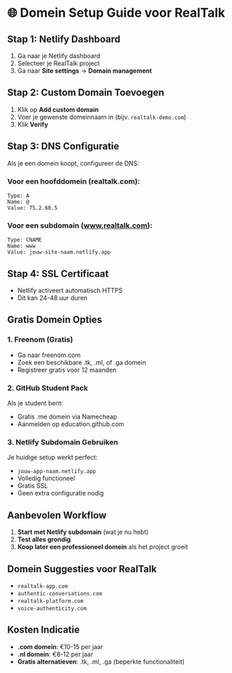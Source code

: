 # 🌐 Domein Setup Guide voor RealTalk

## Stap 1: Netlify Dashboard
1. Ga naar je Netlify dashboard
2. Selecteer je RealTalk project
3. Ga naar **Site settings** → **Domain management**

## Stap 2: Custom Domain Toevoegen
1. Klik op **Add custom domain**
2. Voer je gewenste domeinnaam in (bijv. `realtalk-demo.com`)
3. Klik **Verify**

## Stap 3: DNS Configuratie
Als je een domein koopt, configureer de DNS:

### Voor een hoofddomein (realtalk.com):
```
Type: A
Name: @
Value: 75.2.60.5
```

### Voor een subdomain (www.realtalk.com):
```
Type: CNAME
Name: www
Value: jouw-site-naam.netlify.app
```

## Stap 4: SSL Certificaat
- Netlify activeert automatisch HTTPS
- Dit kan 24-48 uur duren

## Gratis Domein Opties

### 1. Freenom (Gratis)
- Ga naar freenom.com
- Zoek een beschikbare .tk, .ml, of .ga domein
- Registreer gratis voor 12 maanden

### 2. GitHub Student Pack
Als je student bent:
- Gratis .me domein via Namecheap
- Aanmelden op education.github.com

### 3. Netlify Subdomain Gebruiken
Je huidige setup werkt perfect:
- `jouw-app-naam.netlify.app`
- Volledig functioneel
- Gratis SSL
- Geen extra configuratie nodig

## Aanbevolen Workflow
1. **Start met Netlify subdomain** (wat je nu hebt)
2. **Test alles grondig**
3. **Koop later een professioneel domein** als het project groeit

## Domein Suggesties voor RealTalk
- `realtalk-app.com`
- `authentic-conversations.com`
- `realtalk-platform.com`
- `voice-authenticity.com`

## Kosten Indicatie
- **.com domein**: €10-15 per jaar
- **.nl domein**: €8-12 per jaar
- **Gratis alternatieven**: .tk, .ml, .ga (beperkte functionaliteit)